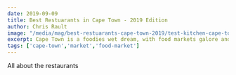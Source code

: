 ```yaml
---
date: 2019-09-09
title: Best Restuarants in Cape Town - 2019 Edition
author: Chris Rault
image: "/media/mag/best-restuarants-cape-town-2019/test-kitchen-cape-town.jpg"
excerpt: Cape Town is a foodies wet dream, with food markets galore and some of the best dining spots in South Africa.
tags: ['cape-town','market','food-market']
---
```

All about the restaurants